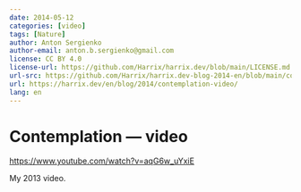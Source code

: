 ```yaml
---
date: 2014-05-12
categories: [video]
tags: [Nature]
author: Anton Sergienko
author-email: anton.b.sergienko@gmail.com
license: CC BY 4.0
license-url: https://github.com/Harrix/harrix.dev/blob/main/LICENSE.md
url-src: https://github.com/Harrix/harrix.dev-blog-2014-en/blob/main/contemplation-video/contemplation-video.md
url: https://harrix.dev/en/blog/2014/contemplation-video/
lang: en
---
```


# Contemplation — video

<https://www.youtube.com/watch?v=aqG6w_uYxiE>

My 2013 video.
